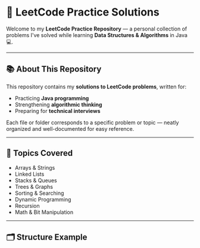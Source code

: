 # 🧠 LeetCode Practice Solutions

Welcome to my **LeetCode Practice Repository** — a personal collection of problems I've solved while learning **Data Structures & Algorithms** in Java 💻.

---

## 📚 About This Repository
This repository contains my **solutions to LeetCode problems**, written for:
- Practicing **Java programming**
- Strengthening **algorithmic thinking**
- Preparing for **technical interviews**

Each file or folder corresponds to a specific problem or topic — neatly organized and well-documented for easy reference.

---

## 🧩 Topics Covered
- Arrays & Strings  
- Linked Lists  
- Stacks & Queues  
- Trees & Graphs  
- Sorting & Searching  
- Dynamic Programming  
- Recursion  
- Math & Bit Manipulation  

---

## 🗂️ Structure Example
